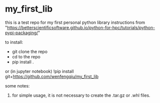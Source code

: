 # my_first_lib
this is a test repo for my first personal python library
instructions from "https://betterscientificsoftware.github.io/python-for-hpc/tutorials/python-pypi-packaging/"

to install: 
- git clone the repo
- cd to the repo
- pip install .

or (in jupyter notebook)
!pip install git+https://github.com/wenfengqiu/my_first_lib

some notes:
1. for simple usage, it is not necessary to create the .tar.gz or .whl files.

